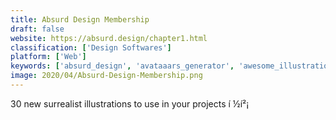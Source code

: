 ```yaml
---
title: Absurd Design Membership
draft: false 
website: https://absurd.design/chapter1.html
classification: ['Design Softwares']
platform: ['Web']
keywords: ['absurd_design', 'avataaars_generator', 'awesome_illustrations', 'bottts', 'buttsss', 'diverse_ui', 'diversity_avatars', 'drawkit', 'fresh_folk', 'glaze', 'handsome_illustrations', 'humaaans', 'illustration_gallery', 'mixkit_art', 'open_doodles', 'struct_illustrations', 'illlustrations']
image: 2020/04/Absurd-Design-Membership.png
---
```

30 new surrealist illustrations to use in your projects í ½í²¡